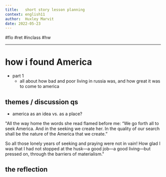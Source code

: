 ```yaml
---
title:   short story lesson planning
context: english11
author:  Huxley Marvit
date: 2022-05-23
---
```


#flo #ret
#inclass #hw

***

# how i found America

- part 1
	- all about how bad and poor living in russia was, and how great it was to come to america

## themes / discussion qs
- america as an idea vs. as a place?


"All the way home the words she read flamed before me: “We go forth all to seek America. And in the seeking we create her. In the quality of our search shall be the nature of the America that we create.”

So all those lonely years of seeking and praying were not in vain! How glad I was that I had not stopped at the husk—a good job—a good living—but pressed on, through the barriers of materialism."

## the reflection













